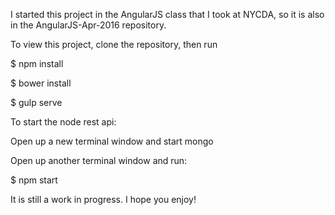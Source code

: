 I started this project in the AngularJS class that I took at NYCDA, so it is also in the AngularJS-Apr-2016 repository.

To view this project, clone the repository, then run

$ npm install

$ bower install

$ gulp serve

To start the node rest api:

Open up a new terminal window and start mongo

Open up another terminal window and run:

$ npm start

It is still a work in progress.  I hope you enjoy!